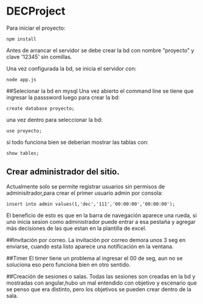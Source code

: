 # DECProject

Para iniciar el proyecto:
```=
npm install
```
Antes de arrancar el servidor se debe crear la bd con nombre "proyecto" y clave '12345' sin comillas.

Una vez configurada la bd, se inicia el servidor con:
```=
node app.js
```
##Selecionar la bd en mysql
Una vez abierto el command line se tiene que ingresar la passsword luego para crear la bd:
```
create database proyecto;
```
una vez dentro para seleccionar la bd:
```
use proyecto;
```
si todo funciona bien se deberian mostrar las tablas con:
```
show tables;
```
## Crear administrador del sitio.
Actualmente solo se permite registrar usuarios sin permisos de adminisitrador,para crear el primer usuario admin por consola:
```=
insert into admin values(1,'dec','111','00:00:00','00:00:00');
```
El beneficio de esto es que en la barra de navegación aparece una rueda, si uno inicia sesion como administrador puede entrar a esa pestaña y agregar más decisiones de las que estan en la plantilla de excel.

##Invitación por correo.
La invitación por correo demora unos 3 seg en enviarse, cuando esta listo aparece una notificación en la ventana.

##Timer
El timer tiene un problema al ingresar el 00 de seg, aun no se soluciona eso pero funciona bien en otro sentido.

##Creación de sesiones o salas.
Todas las sesiones son creadas en la bd y mostradas con angular,hubo un mal entendido con objetivo y escenario que se penso que era distinto, pero los objetivos se pueden crear dentro de la sala.
